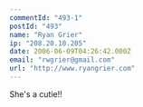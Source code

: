 ```yaml
---
commentId: "493-1"
postId: "493"
name: "Ryan Grier"
ip: "208.20.10.205"
date: 2006-06-09T04:26:42.000Z
email: "rwgrier@gmail.com"
url: "http://www.ryangrier.com"
---
```

<p>She's a cutie!!</p>